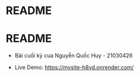 # README

# README

* Bài cuối kỳ cua Nguyễn Quốc Huy - 21030426
 
* Live Demo: https://mysite-h8vd.onrender.com/